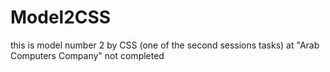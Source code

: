 # Model2CSS
this is model number 2 by CSS (one of the second sessions tasks) at "Arab Computers Company"
not completed
